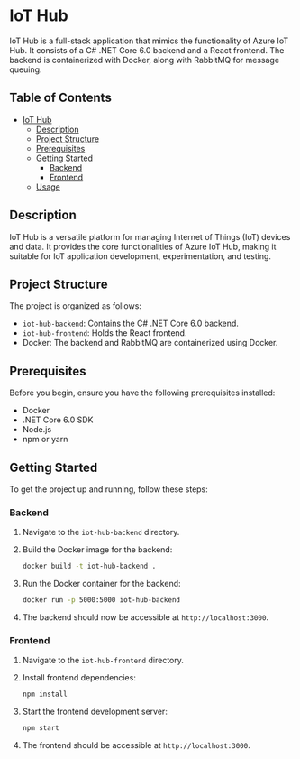 # IoT Hub

IoT Hub is a full-stack application that mimics the functionality of Azure IoT Hub. It consists of a C# .NET Core 6.0 backend and a React frontend. The backend is containerized with Docker, along with RabbitMQ for message queuing.

## Table of Contents

- [IoT Hub](#iot-hub)
  - [Description](#description)
  - [Project Structure](#project-structure)
  - [Prerequisites](#prerequisites)
  - [Getting Started](#getting-started)
    - [Backend](#backend)
    - [Frontend](#frontend)
  - [Usage](#usage)

## Description

IoT Hub is a versatile platform for managing Internet of Things (IoT) devices and data. It provides the core functionalities of Azure IoT Hub, making it suitable for IoT application development, experimentation, and testing.

## Project Structure

The project is organized as follows:

- `iot-hub-backend`: Contains the C# .NET Core 6.0 backend.
- `iot-hub-frontend`: Holds the React frontend.
- Docker: The backend and RabbitMQ are containerized using Docker.

## Prerequisites

Before you begin, ensure you have the following prerequisites installed:

- Docker
- .NET Core 6.0 SDK
- Node.js
- npm or yarn

## Getting Started

To get the project up and running, follow these steps:

### Backend

1. Navigate to the `iot-hub-backend` directory.
2. Build the Docker image for the backend:

   ```bash
   docker build -t iot-hub-backend .
   ```

3. Run the Docker container for the backend:

   ```bash
   docker run -p 5000:5000 iot-hub-backend
   ```

4. The backend should now be accessible at `http://localhost:3000`.

### Frontend

1. Navigate to the `iot-hub-frontend` directory.
2. Install frontend dependencies:

   ```bash
   npm install
   ```

3. Start the frontend development server:

   ```bash
   npm start
   ```

4. The frontend should be accessible at `http://localhost:3000`.

